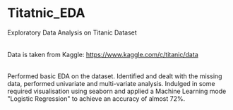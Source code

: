 # Titatnic_EDA
Exploratory Data Analysis on Titanic Dataset

######

Data is taken from Kaggle: https://www.kaggle.com/c/titanic/data

######

Performed basic EDA on the dataset. Identified and dealt with the missing data, performed univariate and multi-variate analysis.
Indulged in some required visualisation using seaborn and applied a Machine Learning mode "Logistic Regression" to achieve an accuracy of almost 72%.
